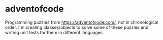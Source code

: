 # adventofcode
Programming puzzles from https://adventofcode.com/, not in chronological order.
I'm creating classes/objects to solve some of these puzzles and writing unit tests for them in different languages.

